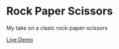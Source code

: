 # Rock Paper Scissors

My take on a clasic rock-paper-scissors

<a href='https://csmnrpn.github.io/rock-paper/'>Live Demo</a>